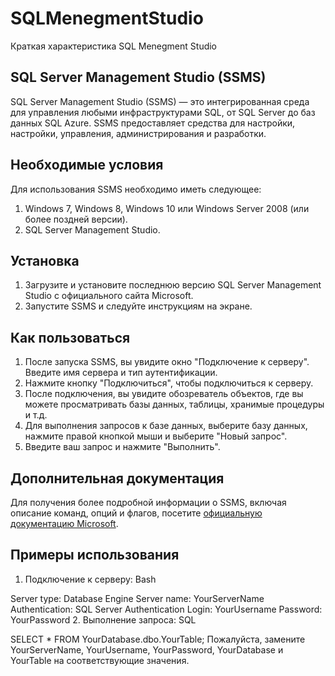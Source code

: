 # SQLMenegmentStudio

Краткая характеристика SQL Menegment Studio

## SQL Server Management Studio (SSMS)

SQL Server Management Studio (SSMS) — это интегрированная среда для управления любыми инфраструктурами SQL, от SQL Server до баз данных SQL Azure. SSMS предоставляет средства для настройки, настройки, управления, администрирования и разработки.

## Необходимые условия

Для использования SSMS необходимо иметь следующее:

1. Windows 7, Windows 8, Windows 10 или Windows Server 2008 (или более поздней версии).
2. SQL Server Management Studio.

## Установка

1. Загрузите и установите последнюю версию SQL Server Management Studio с официального сайта Microsoft.
2. Запустите SSMS и следуйте инструкциям на экране.

## Как пользоваться

1. После запуска SSMS, вы увидите окно "Подключение к серверу". Введите имя сервера и тип аутентификации.
2. Нажмите кнопку "Подключиться", чтобы подключиться к серверу.
3. После подключения, вы увидите обозреватель объектов, где вы можете просматривать базы данных, таблицы, хранимые процедуры и т.д.
4. Для выполнения запросов к базе данных, выберите базу данных, нажмите правой кнопкой мыши и выберите "Новый запрос".
5. Введите ваш запрос и нажмите "Выполнить".

## Дополнительная документация

Для получения более подробной информации о SSMS, включая описание команд, опций и флагов, посетите [официальную документацию Microsoft](https://docs.microsoft.com/en-us/sql/ssms/sql-server-management-studio-ssms?view=sql-server-ver15).

## Примеры использования

1. Подключение к серверу:
   Bash

Server type: Database Engine
Server name: YourServerName
Authentication: SQL Server Authentication
Login: YourUsername
Password: YourPassword 2. Выполнение запроса:
SQL

SELECT \* FROM YourDatabase.dbo.YourTable;
Пожалуйста, замените YourServerName, YourUsername, YourPassword, YourDatabase и YourTable на соответствующие значения.
